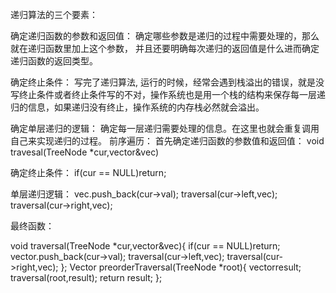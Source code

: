 递归算法的三个要素：

确定递归函数的参数和返回值： 确定哪些参数是递归的过程中需要处理的，那么就在递归函数里加上这个参数， 并且还要明确每次递归的返回值是什么进而确定递归函数的返回类型。

确定终止条件： 写完了递归算法, 运行的时候，经常会遇到栈溢出的错误，就是没写终止条件或者终止条件写的不对，操作系统也是用一个栈的结构来保存每一层递归的信息，如果递归没有终止，操作系统的内存栈必然就会溢出。

确定单层递归的逻辑： 确定每一层递归需要处理的信息。在这里也就会重复调用自己来实现递归的过程。
前序遍历：
首先确定递归函数的参数值和返回值：
void travesal(TreeNode *cur,vector<int>&vec)

确定终止条件：
if(cur == NULL)return;

单层递归逻辑：
vec.push_back(cur->val);
traversal(cur->left,vec);
traversal(cur->right,vec);

最终函数：

void traversal(TreeNode *cur,vector<int>&vec){
    if(cur == NULL)return;
    vector.push_back(cur->val);
    traversal(cur->left,vec);
    traversal(cur->right,vec);
};
Vector <int> preorderTraversal(TreeNode *root){
    vector<int>result;
    traversal(root,result);
    return result;
};